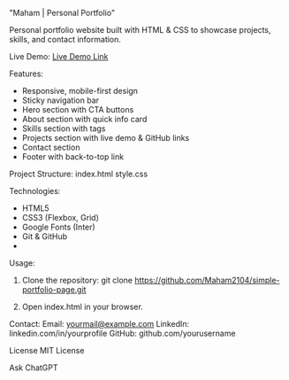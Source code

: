 "Maham | Personal Portfolio"

Personal portfolio website built with HTML & CSS to showcase projects, skills, and contact information.

Live Demo:
[Live Demo Link](https://maham2104.github.io/simple-portfolio-page/)

Features:

- Responsive, mobile-first design
- Sticky navigation bar
- Hero section with CTA buttons
- About section with quick info card
- Skills section with tags
- Projects section with live demo & GitHub links
- Contact section
- Footer with back-to-top link

Project Structure:
index.html
style.css

Technologies:
- HTML5
- CSS3 (Flexbox, Grid)
- Google Fonts (Inter)
- Git & GitHub
- 
Usage:

1. Clone the repository:
git clone https://github.com/Maham2104/simple-portfolio-page.git

2. Open index.html in your browser.

Contact:
Email: yourmail@example.com
LinkedIn: linkedin.com/in/yourprofile
GitHub: github.com/yourusername

License
MIT License









Ask ChatGPT
